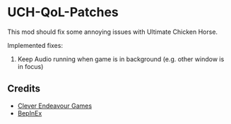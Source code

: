 # UCH-QoL-Patches
This mod should fix some annoying issues with Ultimate Chicken Horse.

Implemented fixes:
1. Keep Audio running when game is in background (e.g. other window is in focus)

## Credits
- [Clever Endeavour Games](https://www.cleverendeavourgames.com/)
- [BepInEx](https://github.com/BepInEx/BepInEx)